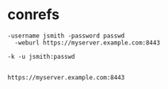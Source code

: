 # conrefs

```
-username jsmith -password passwd 
  -weburl https://myserver.example.com:8443
```

```
-k -u jsmith:passwd 
  
```

```
https://myserver.example.com:8443
```

